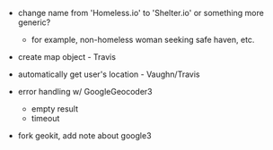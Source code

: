 * change name from 'Homeless.io' to 'Shelter.io' or something more generic?
   * for example, non-homeless woman seeking safe haven, etc.

* create map object - Travis

* automatically get user's location - Vaughn/Travis

* error handling w/ GoogleGeocoder3
  * empty result
  * timeout

* fork geokit, add note about google3
